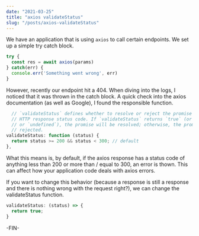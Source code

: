 ```yaml
---
date: "2021-03-25"
title: "axios validateStatus"
slug: "/posts/axios-validateStatus"
---
```


We have an application that is using `axios` to call certain endpoints. We set up a simple try catch block.

```js
try {
  const res = await axios(params)
} catch(err) {
  console.err('Something went wrong', err)
}
```

However, recently our endpoint hit a 404. When diving into the logs, I noticed that it was thrown in the catch block. A quick check into the axios documentation (as well as Google), I found the responsible function.

```js
  // `validateStatus` defines whether to resolve or reject the promise for a given
  // HTTP response status code. If `validateStatus` returns `true` (or is set to `null`
  // or `undefined`), the promise will be resolved; otherwise, the promise will be
  // rejected.
validateStatus: function (status) {
  return status >= 200 && status < 300; // default
},
```

What this means is, by default, if the axios response has a status code of anything less than 200 or more than / equal to 300, an error is thown. This can affect how your application code deals with axios errors.

If you want to change this behavior (because a response is still a response and there is nothing wrong with the request right?), we can change the validateStatus function.

```js
validateStatus: (status) => {
  return true;
}
```

-FIN-
